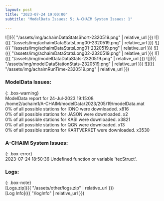 ```yaml
---
layout: post
title: "2023-07-24 19:00:00"
subtitle: "ModelData Issues: 5; A-CHAIM System Issues: 1"

---
```


![]({{ "/assets/img/achaimDataStatsShort-2320519.png" | relative_url }})
![]({{ "/assets/img/achaimDataStatsLong00-2320519.png" | relative_url }})
![]({{ "/assets/img/achaimDataStatsLong01-2320519.png" | relative_url }})
![]({{ "/assets/img/achaimDataStatsLong02-2320519.png" | relative_url }})
![]({{ "/assets/img/modelDataDataStats-2320519.png" | relative_url }})
![]({{ "/assets/img/modelDataStationStats-2320519.png" | relative_url }})
![]({{ "/assets/img/achaimRunTime-2320519.png" | relative_url }})


### ModelData Issues:  
  
{: .box-warning}  
 ModelData report for 24-Jul-2023 19:15:08   
 /home2/achaim1/A-CHAIM/modelData/2023/205/19/modelData.mat   
 0% of all possible stations for IONO were downloaded. x816   
 0% of all possible stations for JASON were downloaded. x2   
 0% of all possible stations for KASI were downloaded. x3821   
 0% of all possible stations for QGN were downloaded. x13   
 0% of all possible stations for KARTVERKET were downloaded. x3530   
  
### A-CHAIM System Issues:  
  
{: .box-error}  
2023-07-24 18:50:36 Undefined function or variable 'tecStruct'.  

### Logs:  
  
{: .box-note}  
[Logs.zip]({{ "/assets/other/logs.zip" | relative_url }})  
[Log Info]({{ "/logInfo" | relative_url }})  
